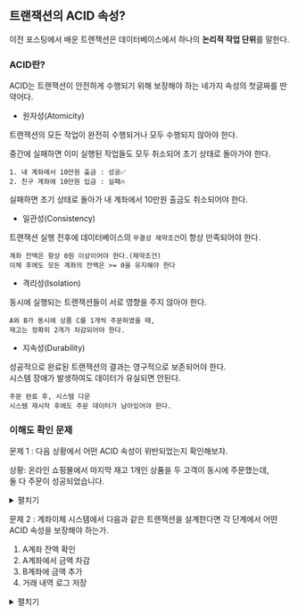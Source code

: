 ## 트랜잭션의 ACID 속성?

이전 포스팅에서 배운 트랜잭션은 데이터베이스에서 하나의 **논리적 작업 단위**를 말한다.

### ACID란?

ACID는 트랜잭션이 안전하게 수행되기 위해 보장해야 하는 네가지 속성의 첫글짜를 딴 약어다.

- 원자성(Atomicity)

트랜잭션의 모든 작업이 완전히 수행되거나 모두 수행되지 않아야 한다.

중간에 실패하면 이미 실행된 작업들도 모두 취소되어 초기 상태로 돌아가야 한다.

```
1. 내 계좌에서 10만원 출금 : 성공✅
2. 친구 계좌에 10만원 입금 : 실패🔥
```

실패하면 초기 상태로 돌아가 내 계좌에서 10만원 출금도 취소되어야 한다.

- 일관성(Consistency)

트랜잭션 실행 전후에 데이터베이스의 `무결성 제약조건`이 항상 만족되어야 한다.

```
계좌 잔액은 항상 0원 이상이어야 한다.(제약조건)
이체 후에도 모든 계좌의 잔액은 >= 0을 유지해야 한다
```

- 격리성(Isolation)

동시에 실행되는 트랜잭션들이 서로 영향을 주지 않아야 한다.

```
A와 B가 동시에 상품 C를 1개씩 주문하였을 때, 
재고는 정확히 2개가 차감되어야 한다.
```

- 지속성(Durability)

성공적으로 완료된 트랜잭션의 결과는 영구적으로 보존되어야 한다.  
시스템 장애가 발생하여도 데이터가 유실되면 안된다.

```
주문 완료 후, 시스템 다운
시스템 재시작 후에도 주문 데이터가 남아있어야 한다.
```

### 이해도 확인 문제

문제 1 : 다음 상황에서 어떤 ACID 속성이 위반되었는지 확인해보자.

상황: 온라인 쇼핑몰에서 마지막 재고 1개인 상품을 두 고객이 동시에 주문했는데,  
둘 다 주문이 성공되었습니다.

<details>
  <summary>펼치기</summary>

  아주 쉬운 문제😎, `격리성`이다.
  이런 상황을 `Race Condition`이라고도 부른다.
</details>

문제 2 : 계좌이체 시스템에서 다음과 같은 트랜잭션을 설계한다면 각 단계에서 어떤 ACID 속성을 보장해야 하는가.

1.  A계좌 잔액 확인
2.  A계좌에서 금액 차감
3.  B계좌에 금액 추가
4.  거래 내역 로그 저장

<details>
  <summary>펼치기</summary>

  1. A계좌 잔액 확인
  일관성 : 잔액 >=0 제약조건 확인
  
  2. A계좌에서 금액 차감
  원자성 : 차감 작업이 완전히 성공하거나 실패
  일관성 : 차감 후에도 잔액 >= 0 유지
  
  3. B계좌에 금액 추가
  원자성 : 입금 금액이 완전히 성공하거나 실패
  일관성 : 전체 자금(출금과 입금)의 총합이 동일
  
  4. 거래 내역 로그 저장
  지속성 : 거래 완료 후, 영구 보존
  원자성 : 로그 저장 실패시, 전체 거래를 롤백할지 정해야 함
  
  그리고 모든 단계는 공통적으로 격리성을 보장
  4번의 원자성은 로그 저장에 실패하면 전체적으로 롤백하느냐
  따로 보상 트랜잭션으로 로그 저장을 별도 처리하느냐의 차이다
</details>
